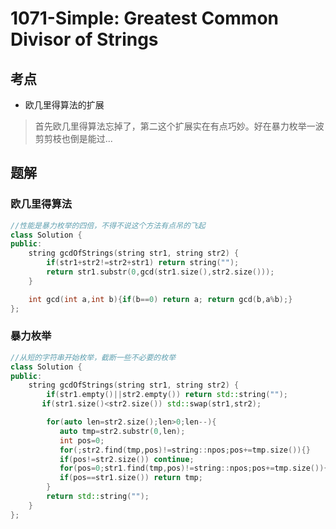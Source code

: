 # 1071-Simple: Greatest Common Divisor of Strings

## 考点

* 欧几里得算法的扩展

> 首先欧几里得算法忘掉了，第二这个扩展实在有点巧妙。好在暴力枚举一波剪剪枝也倒是能过...


## 题解

### 欧几里得算法

```cpp
//性能是暴力枚举的四倍，不得不说这个方法有点吊的飞起
class Solution {
public:
    string gcdOfStrings(string str1, string str2) {
        if(str1+str2!=str2+str1) return string("");
        return str1.substr(0,gcd(str1.size(),str2.size()));
    }

    int gcd(int a,int b){if(b==0) return a; return gcd(b,a%b);}
};
```

### 暴力枚举

```cpp
//从短的字符串开始枚举，截断一些不必要的枚举
class Solution {
public:
    string gcdOfStrings(string str1, string str2) {
        if(str1.empty()||str2.empty()) return std::string("");
       if(str1.size()<str2.size()) std::swap(str1,str2);

        for(auto len=str2.size();len>0;len--){
           auto tmp=str2.substr(0,len);
           int pos=0;
           for(;str2.find(tmp,pos)!=string::npos;pos+=tmp.size()){}
           if(pos!=str2.size()) continue;
           for(pos=0;str1.find(tmp,pos)!=string::npos;pos+=tmp.size()){}
           if(pos==str1.size()) return tmp;
        }
        return std::string("");
    }
};
```